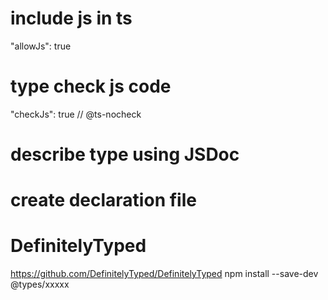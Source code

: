 # include js in ts
 "allowJs": true

# type check js code
"checkJs": true
// @ts-nocheck

# describe type using JSDoc

# create declaration file

# DefinitelyTyped
https://github.com/DefinitelyTyped/DefinitelyTyped
npm install --save-dev @types/xxxxx